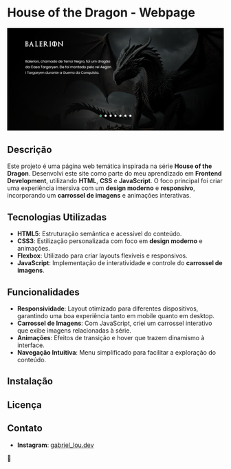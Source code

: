 # **House of the Dragon - Webpage**
<img src="./assets/imagens/Print do projeto finalizado.png" alt="Print do Projeto já finalizado que aparece apenas no GitHub">

## **Descrição**
Este projeto é uma página web temática inspirada na série **House of the Dragon**. Desenvolvi este site como parte do meu aprendizado em **Frontend Development**, utilizando **HTML**, **CSS** e **JavaScript**. O foco principal foi criar uma experiência imersiva com um **design moderno** e **responsivo**, incorporando um **carrossel de imagens** e animações interativas.

## **Tecnologias Utilizadas**
- **HTML5**: Estruturação semântica e acessível do conteúdo.
- **CSS3**: Estilização personalizada com foco em **design moderno** e animações.
- **Flexbox**: Utilizado para criar layouts flexíveis e responsivos.
- **JavaScript**: Implementação de interatividade e controle do **carrossel de imagens**.

## **Funcionalidades**
- **Responsividade**: Layout otimizado para diferentes dispositivos, garantindo uma boa experiência tanto em mobile quanto em desktop.
- **Carrossel de Imagens**: Com JavaScript, criei um carrossel interativo que exibe imagens relacionadas à série.
- **Animações**: Efeitos de transição e hover que trazem dinamismo à interface.
- **Navegação Intuitiva**: Menu simplificado para facilitar a exploração do conteúdo.

## **Instalação**

## **Licença**

## **Contato**
- **Instagram**: [gabriel_lou.dev](https://www.instagram.com/gabriel_lou.dev)

🦅
